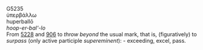 <body>
  <p>G5235<br>  ὑπερβάλλω  <br> huperballō  <br><i>hoop-er-bal‘-lo </i><br>From <a href="g5228.htm">5228</a> and <a href="g0906.htm">906</a>  to <i>throw</i> <i>beyond</i> the usual mark, that is, (figuratively) to <i>surpass</i> (only active participle <i>supereminent</i>): - exceeding, excel, pass.<br></p>
 </body>